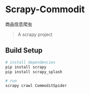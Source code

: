 # Scrapy-Commodit
商品信息爬虫
> A scrapy project

## Build Setup

``` bash
# install dependencies
pip install scrapy
pip install scrapy_splash

# run
scrapy crawl CommoditSpider

```
